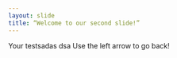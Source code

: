 ```yaml
---
layout: slide
title: “Welcome to our second slide!”
---
```

Your testsadas dsa 
Use the left arrow to go back!
